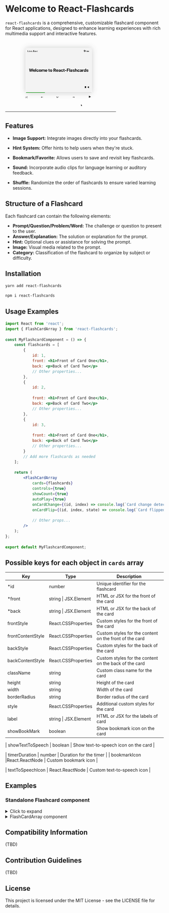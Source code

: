# Welcome to React-Flashcards

`react-flashcards` is a comprehensive, customizable flashcard component for React applications, designed to enhance learning experiences with rich multimedia support and interactive features.

![React-Flashcards Demo](./assets/demo.gif)

## Features

-   **Image Support:** Integrate images directly into your flashcards.
-   **Hint System:** Offer hints to help users when they're stuck.
-   **Bookmark/Favorite:** Allows users to save and revisit key flashcards.
-   **Sound:** Incorporate audio clips for language learning or auditory feedback.

-   **Shuffle:** Randomize the order of flashcards to ensure varied learning sessions.

## Structure of a Flashcard

Each flashcard can contain the following elements:

-   **Prompt/Question/Problem/Word:** The challenge or question to present to the user.
-   **Answer/Explanation:** The solution or explanation for the prompt.
-   **Hint:** Optional clues or assistance for solving the prompt.
-   **Image:** Visual media related to the prompt.
-   **Category:** Classification of the flashcard to organize by subject or difficulty.

## Installation

```sh
yarn add react-flashcards
```

```sh
npm i react-flashcards
```

## Usage Examples

```jsx
import React from 'react';
import { FlashCardArray } from 'react-flashcards';

const MyFlashcardComponent = () => {
    const flashcards = [
        {
            id: 1,
            front: <h1>Front of Card One</h1>,
            back: <p>Back of Card Two</p>
            // Other properties...
        },
        {
            id: 2,

            front: <h1>Front of Card One</h1>,
            back: <p>Back of Card Two</p>
            // Other properties...
        },
        {
            id: 3,

            front: <h1>Front of Card One</h1>,
            back: <p>Back of Card Two</p>
            // Other properties...
        }
        // Add more flashcards as needed
    ];

    return (
        <FlashCardArray
            cards={flashcards}
            controls={true}
            showCount={true}
            autoPlay={true}
            onCardChange={(id, index) => console.log(`Card change detected: ID ${id}, Index: ${index}`)}
            onCardFlip={(id, index, state) => console.log(`Card flipped: ID ${id}, Index: ${index}, Flipped: ${state}`)}

            // Other props...
        />
    );
};

export default MyFlashcardComponent;
```

## Possible keys for each object in `cards` array

| Key               | Type                  | Description                                            |
| ----------------- | --------------------- | ------------------------------------------------------ |
| \*id              | number                | Unique identifier for the flashcard                    |
| \*front           | string \| JSX.Element | HTML or JSX for the front of the card                  |
| \*back            | string \| JSX.Element | HTML or JSX for the back of the card                   |
| frontStyle        | React.CSSProperties   | Custom styles for the front of the card                |
| frontContentStyle | React.CSSProperties   | Custom styles for the content on the front of the card |
| backStyle         | React.CSSProperties   | Custom styles for the back of the card                 |
| backContentStyle  | React.CSSProperties   | Custom styles for the content on the back of the card  |
| className         | string                | Custom class name for the card                         |
| height            | string                | Height of the card                                     |
| width             | string                | Width of the card                                      |
| borderRadius      | string                | Border radius of the card                              |
| style             | React.CSSProperties   | Additional custom styles for the card                  |
| label             | string \| JSX.Element | HTML or JSX for the labels of card                     |
| showBookMark      | boolean               | Show bookmark icon on the card                         |

| showTextToSpeech | boolean | Show text-to-speech icon on the card |

 | timerDuration | number | Duration for the timer |
  | bookmarkIcon |React.ReactNode | Custom bookmark icon |

| textToSpeechIcon | React.ReactNode | Custom text-to-speech icon |

## Examples

### Standalone Flashcard component

<details>
<summary>Click to expand</summary>

#### Basic Flashcard

```javascript
import React from 'react';
import { FlashCard } from 'react-flashcards';

function App() {
    return (
        <FlashCard
            front={
                <div>
                    Who is Prime Minister of <u>India?</u>?
                </div>
            }
            back={<div>Narendar Modi</div>}
        />
    );
}
```

### Custom Styles for front and back content

```javascript
import React from 'react';
import { FlashCard } from 'react-flashcards';

function App() {
    return (
        <FlashCard
            front={
                <>
                    <h1>A cold-blooded vertebrate animal that is born in water and breathes with gills is called :</h1>
                </>
            }
            back={<h1>Amphibian</h1>}
            backContentStyle={{
                backgroundColor: 'tea;',
                color: 'purple',
                padding: '10px',
                display: 'flex',
                justifyContent: 'center',
                alignItems: 'center'
            }}
            frontContentStyle={{
                backgroundColor: 'purple',
                color: 'white',
                display: 'grid',
                fontSize: '2rem'
            }}
            label={
                <div>
                    {' '}
                    <span>Subject </span> : <span>bio</span>
                </div>
            }
        />
    );
}
```

### Card Flip Callback

```javascript
import React from 'react';
import { FlashCard } from 'react-flashcards';

function App() {
    return (
        <FlashCard
            front={<h1>Front</h1>}
            back={<h1>Back</h1>}
            onCardFlip={(state) => {
                if (state) console.log('Card is flipped');
                else console.log('Card is not flipped');
            }}
        />
    );
}
```

### Custom Card Size

```javascript
import { FlashCard } from 'react-flashcards';

function App() {
    return <FlashCard front={<h1>Front</h1>} back={<h1>Back</h1>} style={{ width: '500px', height: '350px' }} />;
}
```

## Possible Prop for FlashCard Component

| Key               | Type                  | Default             | Description                                                             |
| ----------------- | --------------------- | ------------------- | ----------------------------------------------------------------------- |
| \*id              | number                |                     | Unique identifier for the flashcard                                     |
| \*front           | string \| JSX.Element | none                | HTML or JSX for the front of the card                                   |
| \*back            | string \| JSX.Element | none                | HTML or JSX for the back of the card                                    |
| isMarkdown        | boolean               | false               | If true, renders the frontHtml /backHtml as Markdown; defaults to false |
| frontStyle        | React.CSSProperties   | {}                  | Custom styles for the front of the card                                 |
| frontContentStyle | React.CSSProperties   | {}                  | Custom styles for the content on the front of the card                  |
| backStyle         | React.CSSProperties   | {}                  | Custom styles for the back of the card                                  |
| backContentStyle  | React.CSSProperties   | {}                  | Custom styles for the content on the back of the card                   |
| className         | string                | ""                  | Custom class name for the card                                          |
| height            | string                | ""                  | Height of the card                                                      |
| width             | string                | ""                  | Width of the card                                                       |
| borderRadius      | string                | ""                  | Border radius of the card                                               |
| style             | React.CSSProperties   | {}                  | Additional custom styles for the card                                   |
| showBookMark      | boolean               | true              | Show bookmark icon on the card                                          |
| showTextToSpeech  | boolean               | true               | Show text-to-speech icon on the card                                    |
| timerDuration     | number                |                     | Duration for autoPlay Timer                                             |
| bookmarkIcon      | React.ReactNode       | icon                | Custom bookmark icon                                                    |
| textToSpeechIcon  | React.ReactNode       | icon                | Custom text-to-speech icon                                              |
| label             | string \| JSX.Element | HTML or JSX for the labels of card | HTML or JSX for the labels of card                              |

</details>
      <details>
<summary>FlashCardArray component</summary>  
## API Documentation

### Basic FlashcardArray:
## Possible Prop for FlashCardArray Component

## Possible Prop for FlashCardArray Component

| Key               | Type                  | Default             | Description                                                                 |
|-------------------|-----------------------|---------------------|-----------------------------------------------------------------------------|
| \*front           | string \| JSX.Element | none                | HTML or JSX for the front of the card                                       |
| \*back            | string \| JSX.Element | none                | HTML or JSX for the back of the card                                        |
| isMarkdown        | boolean               | false               | If true, renders the frontHtml /backHtml as Markdown; defaults to false     |
| frontStyle        | React.CSSProperties   | {}                  | Custom styles for the front of the card                                     |
| frontContentStyle | React.CSSProperties   | {}                  | Custom styles for the content on the front of the card                      |
| backStyle         | React.CSSProperties   | {}                  | Custom styles for the back of the card                                      |
| backContentStyle  | React.CSSProperties   | {}                  | Custom styles for the content on the back of the card                       |
| className         | string                | ""                  | Custom class name for the card                                              |
| height            | string                | ""                  | Height of the card                                                          |
| width             | string                | ""                  | Width of the card                                                           |
| autoPlay          | boolean               | false               | (Optional) If true, the flashcards will automatically flip after the timer duration and move to the next card |
| style             | React.CSSProperties   | {}                  | Additional custom styles for the card                                       |
| controls          | boolean               | true                | If true, navigation controls will be displayed to move between flashcards   |
| showCount         | boolean               | true                | If true, a progress bar will be displayed indicating the current position in the array |
| timerDuration     | number                | 10s                 | Duration for autoPlay Timer                                                 |
| bookmarkIcon      | React.ReactNode       | icon                | Custom bookmark icon                                                        |
| textToSpeechIcon  | React.ReactNode       | icon                | Custom text-to-speech icon                                                  |
| label             | string \| JSX.Element | HTML or JSX for the labels of the card | HTML or JSX for the labels of the card                                      |

```javascript
import { FlashCardArray } from 'react-flashcards';

function App() {
    const cards = [
        {
            id: 1,
            front: 'Front Content 1',
            back: 'Back Content 1'
        },
        {
            id: 2,
            front: 'Front Content 2',
            back: 'Back Content 2'
        },
        {
            id: 3,
            front: 'Front Content 3',
            back: 'Back Content 3'
        }
    ];
    return <FlashCardArray cards={cards} />;
}
```

### Custom styles for all cards in the array:

```javascript
import { FlashCardArray } from 'react-flashcards';

function App() {
    const cards = [
        {
            id: 1,
            front: 'Front Content 1',
            back: 'Back Content 1'
        },
        {
            id: 2,
            front: 'Front Content 2',
            back: 'Back Content 2'
        },
        {
            id: 3,
            front: 'Front Content 3',
            back: 'Back Content 3'
        }
    ];
    return (
        <FlashCardArray
            cards={cards}
            width="500px"
            frontContentStyle={{
                backgroundColor: 'blue',
                color: 'black'
            }}
            backContentStyle={{
                backgroundColor: 'teal'
            }}
        />
    );
}
```

### Custom style for each card:

You can set the style for each card directly within the card object by referring to the card's prop list. Alternatively, you can pass a custom React component with its own styles into the cards array.

```javascript
import { FlashCardArray } from 'react-flashcards';

function App() {
    const cards = [
        {
            id: 1,
            front: 'Front Content 1',
            back: 'Back Content 1',
     
            label: (
                <div>
                    <p style={{ margin: 0 }}>Level: Easy</p>
                </div>
            ),
            showBookMark: true,
            showTextToSpeech: true,
            frontContentStyle: {
                backgroundColor: 'red'
            }
        },
        {
            id: 2,
            front: 'Front Content 2',
            back: 'Back Content 2',
       
            label: (
                <div>
                    <p style={{ margin: 0 }}>Sub: math</p>
                </div>
            ),
            showBookMark: true,
            showTextToSpeech: true,
            frontContentStyle: {
                backgroundColor: 'blue'
            }
        }
    ];
    return <FlashCardArray cards={cards} />;
}
```

</details>

## Compatibility Information

(TBD)

## Contribution Guidelines

(TBD)

## License

This project is licensed under the MIT License - see the LICENSE file for details.
